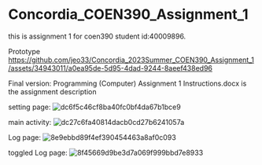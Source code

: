 # Concordia_COEN390_Assignment_1
this is assignment 1 for coen390
student id:40009896.

Prototype
https://github.com/jeo33/Concordia_2023Summer_COEN390_Assignment_1/assets/34943011/a0ea95de-5d95-4dad-9244-8aeef438ed96


Final version:
Programming (Computer) Assignment 1 Instructions.docx is the assignment description

setting page:
![dc6f5c46cf8ba40fc0bf4da67b1bce9](https://github.com/jeo33/Concordia_COEN390_Assignment_1/assets/34943011/3aa95925-1edf-47e9-be2c-797258166dce)

main activity:
![dc27c6fa40814dacb0cd27b6241057a](https://github.com/jeo33/Concordia_COEN390_Assignment_1/assets/34943011/8125871a-c591-4c7d-93e0-567b3cd71154)

Log page:
![8e9ebbd89f4ef390454463a8af0c093](https://github.com/jeo33/Concordia_COEN390_Assignment_1/assets/34943011/51c2921d-7be9-442d-9c1e-26c9c586accb)

toggled Log page:
![8f45669d9be3d7a069f999bbd7e8933](https://github.com/jeo33/Concordia_COEN390_Assignment_1/assets/34943011/242b2dd9-2c4a-4871-9cf4-77b7237e3075)
